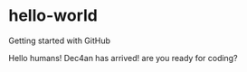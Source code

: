 hello-world
===========

Getting started with GitHub

Hello humans!
Dec4an has arrived! are you ready for coding?
